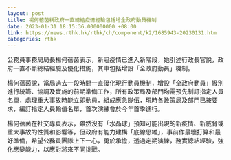 ```yaml
---
layout: post
title: 楊何蓓茵稱政府一直總結疫情經驗包括增全政府動員機制
date: 2023-01-31 18:15:36.000000000 +08:00
link: https://news.rthk.hk/rthk/ch/component/k2/1685943-20230131.htm
categories: rthk
---
```


公務員事務局局長楊何蓓茵表示，新冠疫情已進入新階段，她引述行政長官說，政府一直不斷總結經驗及優化措施，其中包括增設「全政府動員」機制。

楊何蓓茵說，當局過去一段時間一直優化現行動員機制，增設「全政府動員」級別進行統籌、協調及實施的前期準備工作，所有政策局及部門均需預先制訂指定人員名單，處理重大事故時能立即動員，組成應急隊伍，現時各政策局及部門已按要求，編訂指定人員輪值名單，首次演練會於今年首季進行。

楊何蓓茵在社交專頁表示，雖然沒有「水晶球」預知可能出現的新疫情、新威脅或重大事故的性質和影響等，但政府有能力建構「底線思維」，事前作最壞打算和最好準備，希望公務員團隊上下一心，勇於承擔，透過定期演練，務實總結經驗，強化應變能力，以應對將來不同挑戰。
